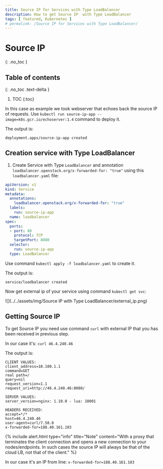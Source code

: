 ```yaml
---
title: Source IP for Services with Type LoadBalancer
description: How to get Source IP  with Type LoadBalancer
tags: [ featured, Kubernetes ]
# permalink: /Source IP for Services with Type LoadBalancer/
---
```

# Source IP 
{: .no_toc }


## Table of contents
{: .no_toc .text-delta }

1. TOC
{:toc}

In this case as example we took webserver that echoes back the source IP of requests. Use `kubectl run source-ip-app --image=k8s.gcr.io/echoserver:1.4` command to deploy it.

The output is:

```
deployment.apps/source-ip-app created
```

## Creation service with Type LoadBalancer

1) Create Service with Type `LoadBalancer` and annotation `loadbalancer.openstack.org/x-forwarded-for: "true"` using this `loadbalancer.yaml` file: 

```yaml
apiVersion: v1
kind: Service
metadata:
  annotations:
    loadbalancer.openstack.org/x-forwarded-for: "true"
  labels:
    run: source-ip-app
  name: loadbalancer
spec:
  ports:
  - port: 80
    protocol: TCP
    targetPort: 8080
  selector:
    run: source-ip-app
  type: LoadBalancer
```
Use command `kubectl apply -f loadbalancer.yaml` to create it. 

The output is: 

```
service/loadbalancer created
```
Now get external ip of your service using command `kubectl get svc`:

![](../../assets/img/Source IP with Type LoadBalancer/external_ip.png) 

## Getting Source IP

To get Source IP you need use command `curl` with external IP that you has been received in previous step.

In our case it's: `curl 46.4.240.46`

The output is:
```
CLIENT VALUES:
client_address=10.100.1.1
command=GET
real path=/
query=nil
request_version=1.1
request_uri=http://46.4.240.46:8080/

SERVER VALUES:
server_version=nginx: 1.10.0 - lua: 10001

HEADERS RECEIVED:
accept=*/*
host=46.4.240.46
user-agent=curl/7.58.0
x-forwarded-for=188.40.161.103
```
{% include alert.html type="info" title="Note" content="With a proxy that terminates the client connection and opens a new connection to your nodes/endpoints. In such cases the source IP will always be that of the cloud LB, not that of the client." %}

In our case it's an IP from line: `x-forwarded-for=188.40.161.103`



